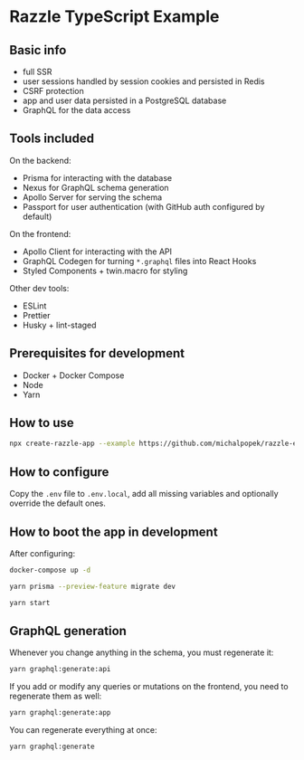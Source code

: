 # Razzle TypeScript Example

## Basic info

- full SSR
- user sessions handled by session cookies and persisted in Redis
- CSRF protection
- app and user data persisted in a PostgreSQL database
- GraphQL for the data access

## Tools included

On the backend:

- Prisma for interacting with the database
- Nexus for GraphQL schema generation
- Apollo Server for serving the schema
- Passport for user authentication (with GitHub auth configured by default)

On the frontend:

- Apollo Client for interacting with the API
- GraphQL Codegen for turning `*.graphql` files into React Hooks
- Styled Components + twin.macro for styling

Other dev tools:

- ESLint
- Prettier
- Husky + lint-staged

## Prerequisites for development

- Docker + Docker Compose
- Node
- Yarn

## How to use

```bash
npx create-razzle-app --example https://github.com/michalpopek/razzle-example-typescript my-app
```

## How to configure

Copy the `.env` file to `.env.local`, add all missing variables and optionally override the default ones.

## How to boot the app in development

After configuring:

```bash
docker-compose up -d

yarn prisma --preview-feature migrate dev

yarn start
```

## GraphQL generation

Whenever you change anything in the schema, you must regenerate it:

```bash
yarn graphql:generate:api
```

If you add or modify any queries or mutations on the frontend, you need to regenerate them as well:

```bash
yarn graphql:generate:app
```

You can regenerate everything at once:

```bash
yarn graphql:generate
```
